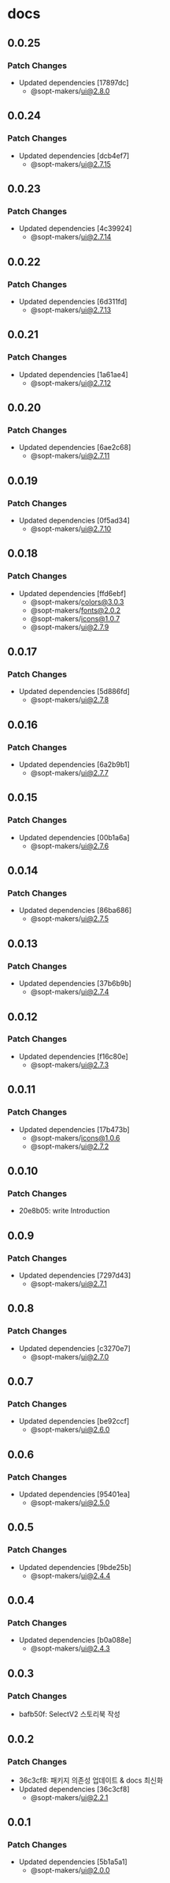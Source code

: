 # docs

## 0.0.25

### Patch Changes

- Updated dependencies [17897dc]
  - @sopt-makers/ui@2.8.0

## 0.0.24

### Patch Changes

- Updated dependencies [dcb4ef7]
  - @sopt-makers/ui@2.7.15

## 0.0.23

### Patch Changes

- Updated dependencies [4c39924]
  - @sopt-makers/ui@2.7.14

## 0.0.22

### Patch Changes

- Updated dependencies [6d311fd]
  - @sopt-makers/ui@2.7.13

## 0.0.21

### Patch Changes

- Updated dependencies [1a61ae4]
  - @sopt-makers/ui@2.7.12

## 0.0.20

### Patch Changes

- Updated dependencies [6ae2c68]
  - @sopt-makers/ui@2.7.11

## 0.0.19

### Patch Changes

- Updated dependencies [0f5ad34]
  - @sopt-makers/ui@2.7.10

## 0.0.18

### Patch Changes

- Updated dependencies [ffd6ebf]
  - @sopt-makers/colors@3.0.3
  - @sopt-makers/fonts@2.0.2
  - @sopt-makers/icons@1.0.7
  - @sopt-makers/ui@2.7.9

## 0.0.17

### Patch Changes

- Updated dependencies [5d886fd]
  - @sopt-makers/ui@2.7.8

## 0.0.16

### Patch Changes

- Updated dependencies [6a2b9b1]
  - @sopt-makers/ui@2.7.7

## 0.0.15

### Patch Changes

- Updated dependencies [00b1a6a]
  - @sopt-makers/ui@2.7.6

## 0.0.14

### Patch Changes

- Updated dependencies [86ba686]
  - @sopt-makers/ui@2.7.5

## 0.0.13

### Patch Changes

- Updated dependencies [37b6b9b]
  - @sopt-makers/ui@2.7.4

## 0.0.12

### Patch Changes

- Updated dependencies [f16c80e]
  - @sopt-makers/ui@2.7.3

## 0.0.11

### Patch Changes

- Updated dependencies [17b473b]
  - @sopt-makers/icons@1.0.6
  - @sopt-makers/ui@2.7.2

## 0.0.10

### Patch Changes

- 20e8b05: write Introduction

## 0.0.9

### Patch Changes

- Updated dependencies [7297d43]
  - @sopt-makers/ui@2.7.1

## 0.0.8

### Patch Changes

- Updated dependencies [c3270e7]
  - @sopt-makers/ui@2.7.0

## 0.0.7

### Patch Changes

- Updated dependencies [be92ccf]
  - @sopt-makers/ui@2.6.0

## 0.0.6

### Patch Changes

- Updated dependencies [95401ea]
  - @sopt-makers/ui@2.5.0

## 0.0.5

### Patch Changes

- Updated dependencies [9bde25b]
  - @sopt-makers/ui@2.4.4

## 0.0.4

### Patch Changes

- Updated dependencies [b0a088e]
  - @sopt-makers/ui@2.4.3

## 0.0.3

### Patch Changes

- bafb50f: SelectV2 스토리북 작성

## 0.0.2

### Patch Changes

- 36c3cf8: 패키지 의존성 업데이트 & docs 최신화
- Updated dependencies [36c3cf8]
  - @sopt-makers/ui@2.2.1

## 0.0.1

### Patch Changes

- Updated dependencies [5b1a5a1]
  - @sopt-makers/ui@2.0.0
